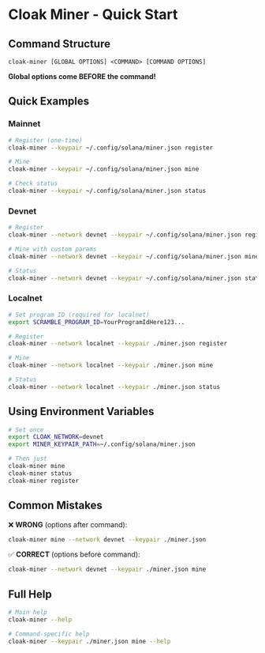 # Cloak Miner - Quick Start

## Command Structure

```
cloak-miner [GLOBAL OPTIONS] <COMMAND> [COMMAND OPTIONS]
```

**Global options come BEFORE the command!**

## Quick Examples

### Mainnet
```bash
# Register (one-time)
cloak-miner --keypair ~/.config/solana/miner.json register

# Mine
cloak-miner --keypair ~/.config/solana/miner.json mine

# Check status
cloak-miner --keypair ~/.config/solana/miner.json status
```

### Devnet
```bash
# Register
cloak-miner --network devnet --keypair ~/.config/solana/miner.json register

# Mine with custom params
cloak-miner --network devnet --keypair ~/.config/solana/miner.json mine --timeout 60 --interval 15

# Status
cloak-miner --network devnet --keypair ~/.config/solana/miner.json status
```

### Localnet
```bash
# Set program ID (required for localnet)
export SCRAMBLE_PROGRAM_ID=YourProgramIdHere123...

# Register
cloak-miner --network localnet --keypair ./miner.json register

# Mine
cloak-miner --network localnet --keypair ./miner.json mine

# Status
cloak-miner --network localnet --keypair ./miner.json status
```

## Using Environment Variables

```bash
# Set once
export CLOAK_NETWORK=devnet
export MINER_KEYPAIR_PATH=~/.config/solana/miner.json

# Then just
cloak-miner mine
cloak-miner status
cloak-miner register
```

## Common Mistakes

❌ **WRONG** (options after command):
```bash
cloak-miner mine --network devnet --keypair ./miner.json
```

✅ **CORRECT** (options before command):
```bash
cloak-miner --network devnet --keypair ./miner.json mine
```

## Full Help

```bash
# Main help
cloak-miner --help

# Command-specific help
cloak-miner --keypair ./miner.json mine --help
```
